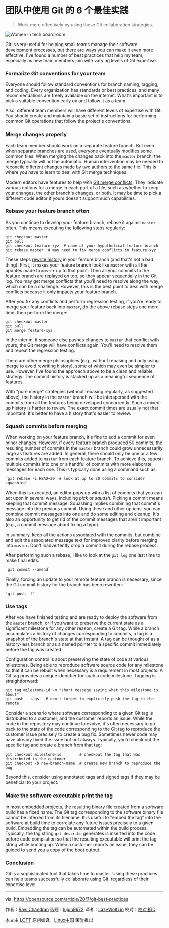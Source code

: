 [#]: collector: (lujun9972)
[#]: translator: (LazyWolfLin)
[#]: reviewer: ( )
[#]: publisher: ( )
[#]: url: ( )
[#]: subject: (6 best practices for teams using Git)
[#]: via: (https://opensource.com/article/20/7/git-best-practices)
[#]: author: (Ravi Chandran https://opensource.com/users/ravichandran)

团队中使用 Git 的 6 个最佳实践
======

> Work more effectively by using these Git collaboration strategies.

![Women in tech boardroom][1]

Git is very useful for helping small teams manage their software development processes, but there are ways you can make it even more effective. I've found a number of best practices that help my team, especially as new team members join with varying levels of Git expertise.

### Formalize Git conventions for your team

Everyone should follow standard conventions for branch naming, tagging, and coding. Every organization has standards or best practices, and many recommendations are freely available on the internet. What's important is to pick a suitable convention early on and follow it as a team.

Also, different team members will have different levels of expertise with Git. You should create and maintain a basic set of instructions for performing common Git operations that follow the project's conventions.

### Merge changes properly

Each team member should work on a separate feature branch. But even when separate branches are used, everyone eventually modifies some common files. When merging the changes back into the `master` branch, the merge typically will not be automatic. Human intervention may be needed to reconcile different changes made by two authors to the same file. This is where you have to learn to deal with Git merge techniques.

Modern editors have features to help with [Git merge conflicts][2]. They indicate various options for a merge in each part of a file, such as whether to keep your changes, the other branch's changes, or both. It may be time to pick a different code editor if yours doesn't support such capabilities.

### Rebase your feature branch often

As you continue to develop your feature branch, rebase it against `master` often. This means executing the following steps regularly:

```
git checkout master
git pull
git checkout feature-xyz  # name of your hypothetical feature branch
git rebase master  # may need to fix merge conflicts in feature-xyz
```

These steps [rewrite history][3] in your feature branch (and that's not a bad thing). First, it makes your feature branch look like `master` with all the updates made to `master` up to that point. Then all your commits to the feature branch are replayed on top, so they appear sequentially in the Git log. You may get merge conflicts that you'll need to resolve along the way, which can be a challenge. However, this is the best point to deal with merge conflicts because it only impacts your feature branch.

After you fix any conflicts and perform regression testing, if you're ready to merge your feature back into `master`, do the above rebase steps one more time, then perform the merge:

```
git checkout master
git pull
git merge feature-xyz
```

In the interim, if someone else pushes changes to `master` that conflict with yours, the Git merge will have conflicts again. You'll need to resolve them and repeat the regression testing.

There are other merge philosophies (e.g., without rebasing and only using merge to avoid rewriting history), some of which may even be simpler to use. However, I've found the approach above to be a clean and reliable strategy. The commit history is stacked up as a meaningful sequence of features.

With "pure merge" strategies (without rebasing regularly, as suggested above), the history in the `master` branch will be interspersed with the commits from all the features being developed concurrently. Such a mixed-up history is harder to review. The exact commit times are usually not that important. It's better to have a history that's easier to review.

### Squash commits before merging

When working on your feature branch, it's fine to add a commit for even minor changes. However, if every feature branch produced 50 commits, the resulting number of commits in the `master` branch could grow unnecessarily large as features are added. In general, there should only be one or a few commits added to `master` from each feature branch. To achieve this, _squash_ multiple commits into one or a handful of commits with more elaborate messages for each one. This is typically done using a command such as:

```
`git rebase -i HEAD~20  # look at up to 20 commits to consider squashing`
```

When this is executed, an editor pops up with a list of commits that you can act upon in several ways, including _pick_ or _squash_. Picking a commit means keeping that commit message. Squashing implies combining that commit's message into the previous commit. Using these and other options, you can combine commit messages into one and do some editing and cleanup. It's also an opportunity to get rid of the commit messages that aren't important (e.g., a commit message about fixing a typo).

In summary, keep all the actions associated with the commits, but combine and edit the associated message text for improved clarity before merging into `master`. Don't inadvertently drop a commit during the rebase process.

After performing such a rebase, I like to look at the `git log` one last time to make final edits:

```
`git commit --amend`
```

Finally, forcing an update to your remote feature branch is necessary, since the Git commit history for the branch has been rewritten:

```
`git push -f`
```

### Use tags

After you have finished testing and are ready to deploy the software from the `master` branch, or if you want to preserve the current state as a significant milestone for any other reason, create a Git tag. While a branch accumulates a history of changes corresponding to commits, a tag is a snapshot of the branch's state at that instant. A tag can be thought of as a history-less branch or as a named pointer to a specific commit immediately before the tag was created.

Configuration control is about preserving the state of code at various milestones. Being able to reproduce software source code for any milestone so that it can be rebuilt when necessary is a requirement in most projects. A Git tag provides a unique identifier for such a code milestone. Tagging is straightforward:

```
git tag milestone-id -m "short message saying what this milestone is about"
git push --tags   # don't forget to explicitly push the tag to the remote
```

Consider a scenario where software corresponding to a given Git tag is distributed to a customer, and the customer reports an issue. While the code in the repository may continue to evolve, it's often necessary to go back to the state of the code corresponding to the Git tag to reproduce the customer issue precisely to create a bug fix. Sometimes newer code may have already fixed the issue but not always. Typically, you'd check out the specific tag and create a branch from that tag:

```
git checkout milestone-id        # checkout the tag that was distributed to the customer
git checkout -b new-branch-name  # create new branch to reproduce the bug
```

Beyond this, consider using annotated tags and signed tags if they may be beneficial to your project.

### Make the software executable print the tag

In most embedded projects, the resulting binary file created from a software build has a fixed name. The Git tag corresponding to the software binary file cannot be inferred from its filename. It is useful to "embed the tag" into the software at build time to correlate any future issues precisely to a given build. Embedding the tag can be automated within the build process. Typically, the tag string `git describe` generates is inserted into the code before code compilation so that the resulting executable will print the tag string while booting up. When a customer reports an issue, they can be guided to send you a copy of the boot output.

### Conclusion

Git is a sophisticated tool that takes time to master. Using these practices can help teams successfully collaborate using Git, regardless of their expertise level.

--------------------------------------------------------------------------------

via: https://opensource.com/article/20/7/git-best-practices

作者：[Ravi Chandran][a]
选题：[lujun9972][b]
译者：[LazyWolfLin](https://github.com/LazyWolfLin)
校对：[校对者ID](https://github.com/校对者ID)

本文由 [LCTT](https://github.com/LCTT/TranslateProject) 原创编译，[Linux中国](https://linux.cn/) 荣誉推出

[a]: https://opensource.com/users/ravichandran
[b]: https://github.com/lujun9972
[1]: https://opensource.com/sites/default/files/styles/image-full-size/public/lead-images/christina-wocintechchat-com-rg1y72ekw6o-unsplash_1.jpg?itok=MoIv8HlK (Women in tech boardroom)
[2]: https://opensource.com/article/20/4/git-merge-conflict
[3]: https://opensource.com/article/20/4/git-rebase-i
